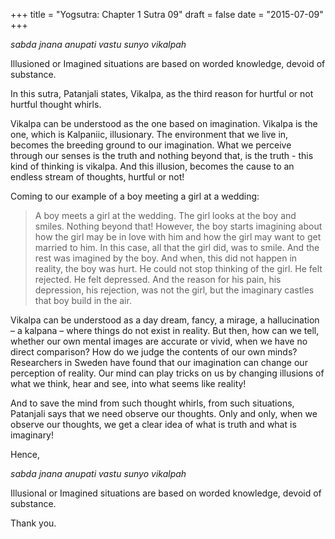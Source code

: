 +++
title = "Yogsutra: Chapter 1 Sutra 09"
draft = false
date = "2015-07-09"
+++

_sabda jnana anupati vastu sunyo vikalpah_

Illusioned or Imagined situations are based on worded knowledge, devoid of substance.

In this sutra, Patanjali states, Vikalpa, as the third reason for hurtful or not hurtful thought whirls.

Vikalpa can be understood as the one based on imagination. Vikalpa is the one, which is Kalpaniic, illusionary. The environment that we live in, becomes the breeding ground to our imagination. What we perceive through our senses is the truth and nothing beyond that, is the truth - this kind of thinking is vikalpa. And this illusion, becomes the cause to an endless stream of thoughts, hurtful or not!

Coming to our example of a boy meeting a girl at a wedding:

> A boy meets a girl at the wedding. The girl looks at the boy and smiles. Nothing beyond that! However, the boy starts imagining about how the girl may be in love with him and how the girl may want to get married to him. In this case, all that the girl did, was to smile. And the rest was imagined by the boy. And when, this did not happen in reality, the boy was hurt. He could not stop thinking of the girl. He felt rejected. He felt depressed. And the reason for his pain, his depression, his rejection, was not the girl, but the imaginary castles that boy build in the air.

Vikalpa can be understood as a day dream, fancy, a mirage, a hallucination – a kalpana – where things do not exist in reality. But then, how can we tell, whether our own mental images are accurate or vivid, when we have no direct comparison? How do we judge the contents of our own minds? Researchers in Sweden have found that our imagination can change our perception of reality. Our mind can play tricks on us by changing illusions of what we think, hear and see, into what seems like reality!

And to save the mind from such thought whirls, from such situations, Patanjali says that we need observe our thoughts. Only and only, when we observe our thoughts, we get a clear idea of what is truth and what is imaginary!

Hence,

_sabda jnana anupati vastu sunyo vikalpah_

Illusional or Imagined situations are based on worded knowledge, devoid of substance.

Thank you.
